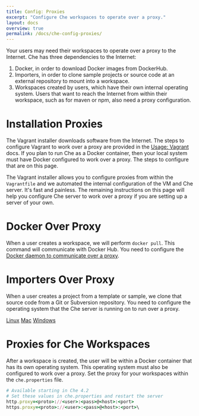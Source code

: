 ```yaml
---
title: Config: Proxies
excerpt: "Configure Che workspaces to operate over a proxy."
layout: docs
overview: true
permalink: /docs/che-config-proxies/
---
```

Your users may need their workspaces to operate over a proxy to the Internet. Che has three dependencies to the Internet:
1. Docker, in order to download Docker images from DockerHub.
2. Importers, in order to clone sample projects or source code at an external repository to mount into a workspace. 
2. Workspaces created by users, which have their own internal operating system. Users that want to reach the Internet from within their workspace, such as for maven or npm, also need a proxy configuration.
# Installation Proxies  
The Vagrant installer downloads software from the Internet. The steps to configure Vagrant to work over a proxy are provided in the [Usage: Vagrant](doc:usage) docs. If you plan to run Che as a Docker container, then your local system must have Docker configured to work over a proxy. The steps to configure that are on this page.

The Vagrant installer allows you to configure proxies from within the `Vagrantfile` and we automated the internal configuration of the VM and Che server. It's fast and painless. The remaining instructions on this page will help you configure Che server to work over a proxy if you are setting up a server of your own.
# Docker Over Proxy  
When a user creates a workspace, we will perform `docker pull`. This command will communicate with Docker Hub. You need to configure the [Docker daemon to communicate over a proxy](https://docs.docker.com/engine/admin/systemd/#http-proxy).
# Importers Over Proxy  
When a user creates a project from a template or sample, we clone that source code from a Git or Subversion repository. You need to configure the operating system that the Che server is running on to run over a proxy.

[Linux](http://www.cyberciti.biz/faq/linux-unix-set-proxy-environment-variable/)
[Mac](http://kb.netgear.com/app/answers/detail/a_id/25191/~/configuring-tcp%2Fip-and-proxy-settings-on-mac-osx)
[Windows](http://windows.microsoft.com/en-us/windows/change-internet-explorer-proxy-server-settings#1TC=windows-7)
# Proxies for Che Workspaces  
After a workspace is created, the user will be within a Docker container that has its own operating system. This operating system must also be configured to work over a proxy. Set the proxy for your workspaces within the `che.properties` file.
```ruby  
# Available starting in Che 4.2
# Set these values in che.properties and restart the server
http.proxy=<proto>://<user>:<pass>@<host>:<port>
https.proxy=<proto>://<user>:<pass>@<host>:<port>\
```
